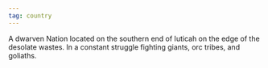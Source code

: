```yaml
---
tag: country
---
```

A dwarven Nation located on the southern end of Iuticah on the edge of the desolate wastes. In a constant struggle fighting giants, orc tribes, and goliaths.
